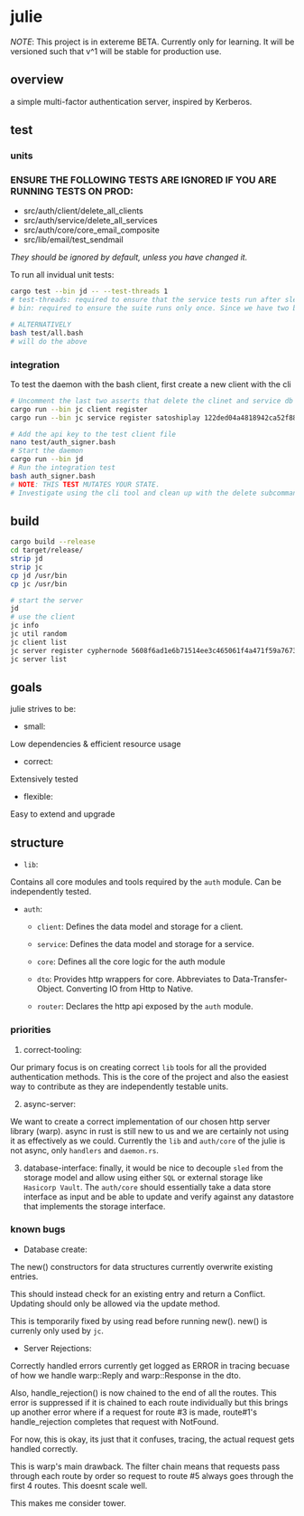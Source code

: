 # julie

*NOTE*: This project is in extereme BETA. Currently only for learning. It will be versioned such that v^1 will be stable for production use.

## overview

a simple multi-factor authentication server, inspired by Kerberos.

## test

### units


### ENSURE THE FOLLOWING TESTS ARE IGNORED IF YOU ARE RUNNING TESTS ON PROD:

- src/auth/client/delete_all_clients
- src/auth/service/delete_all_services
- src/auth/core/core_email_composite
- src/lib/email/test_sendmail

*They should be ignored by default, unless you have changed it.*

To run all invidual unit tests:

```bash
cargo test --bin jd -- --test-threads 1
# test-threads: required to ensure that the service tests run after sled so that a db is created.
# bin: required to ensure the suite runs only once. Since we have two bins, it will run twice by default.

# ALTERNATIVELY
bash test/all.bash
# will do the above

```


### integration
To test the daemon with the bash client, first create a new client with the cli

```bash
# Uncomment the last two asserts that delete the clinet and service db entries
cargo run --bin jc client register
cargo run --bin jc service register satoshiplay 122ded04a4818942ca52f8844e86df65fe5db3bb4b66bb45a4b02aea6e1bdef5

# Add the api key to the test client file
nano test/auth_signer.bash
# Start the daemon
cargo run --bin jd
# Run the integration test
bash auth_signer.bash
# NOTE: THIS TEST MUTATES YOUR STATE. 
# Investigate using the cli tool and clean up with the delete subcommands
```

## build

```bash
cargo build --release
cd target/release/
strip jd
strip jc
cp jd /usr/bin
cp jc /usr/bin

# start the server
jd
# use the client
jc info
jc util random
jc client list
jc server register cyphernode 5608f6ad1e6b71514ee3c465061f4a471f59a76734796e5d78c7191cedd30127
jc server list


```
## goals

julie strives to be:

- small:

Low dependencies & efficient resource usage

- correct:

Extensively tested

- flexible:

Easy to extend and upgrade

## structure

- `lib`:

Contains all core modules and tools required by the `auth` module. Can be independently tested. 

- `auth`: 

    - `client`: Defines the data model and storage for a client.

    - `service`: Defines the data model and storage for a service.

    - `core`: Defines all the core logic for the auth module

    - `dto`: Provides http wrappers for core. Abbreviates to Data-Transfer-Object. Converting IO from Http to Native.

    - `router`: Declares the http api exposed by the `auth` module.


### priorities

1. correct-tooling: 

Our primary focus is on creating correct `lib` tools for all the provided authentication methods. This is the core of the project and also the easiest way to contribute as they are independently testable units.

2. async-server: 

We want to create a correct implementation of our chosen http server library (warp). async in rust is still new to us and we are certainly not using it as effectively as we could. Currently the `lib` and `auth/core` of the julie is not async, only `handlers` and `daemon.rs`.  

3. database-interface: finally, it would be nice to decouple `sled` from the storage model and allow using either `SQL` or external storage like `Hasicorp Vault`. The `auth/core` should essentially take a data store interface as input and be able to update and verify against any datastore that implements the storage interface.


### known bugs

- Database create:

The new() constructors for data structures currently overwrite existing entries. 

This should instead check for an existing entry and return a Conflict. Updating should only be allowed via the update method.

This is temporarily fixed by using read before running new(). new() is currenly only used by `jc`.
 
- Server Rejections: 

Correctly handled errors currently get logged as ERROR in tracing becuase of how we handle warp::Reply and warp::Response in the dto. 

Also, handle_rejection() is now chained to the end of all the routes. 
This error is suppressed if it is chained to each route individually but this brings up another error where if a request for route #3 is made, route#1's handle_rejection completes that request with NotFound. 

For now, this is okay, its just that it confuses, tracing, the actual request gets handled correctly. 

This is warp's main drawback. The filter chain means that requests pass through each route by order so request to route #5 always goes through the first 4 routes. This doesnt scale well. 

This makes me consider tower. 
